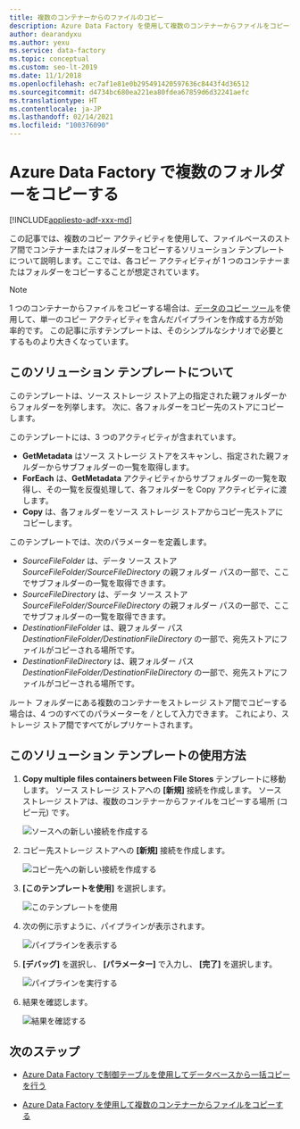 ```yaml
---
title: 複数のコンテナーからのファイルのコピー
description: Azure Data Factory を使用して複数のコンテナーからファイルをコピーするための、ソリューション テンプレート の使用方法について説明します。
author: dearandyxu
ms.author: yexu
ms.service: data-factory
ms.topic: conceptual
ms.custom: seo-lt-2019
ms.date: 11/1/2018
ms.openlocfilehash: ec7af1e81e0b295491420597636c8443f4d36512
ms.sourcegitcommit: d4734bc680ea221ea80fdea67859d6d32241aefc
ms.translationtype: HT
ms.contentlocale: ja-JP
ms.lasthandoff: 02/14/2021
ms.locfileid: "100376090"
---
```

# <a name="copy-multiple-folders-with-azure-data-factory"></a>Azure Data Factory で複数のフォルダーをコピーする

[!INCLUDE[appliesto-adf-xxx-md](includes/appliesto-adf-xxx-md.md)]

この記事では、複数のコピー アクティビティを使用して、ファイルベースのストア間でコンテナーまたはフォルダーをコピーするソリューション テンプレートについて説明します。ここでは、各コピー アクティビティが 1 つのコンテナーまたはフォルダーをコピーすることが想定されています。 

> [!NOTE]
> 1 つのコンテナーからファイルをコピーする場合は、[データのコピー ツール](copy-data-tool.md)を使用して、単一のコピー アクティビティを含んだパイプラインを作成する方が効率的です。 この記事に示すテンプレートは、そのシンプルなシナリオで必要とするものより大きくなっています。

## <a name="about-this-solution-template"></a>このソリューション テンプレートについて

このテンプレートは、ソース ストレージ ストア上の指定された親フォルダーからフォルダーを列挙します。 次に、各フォルダーをコピー先のストアにコピーします。

このテンプレートには、3 つのアクティビティが含まれています。
- **GetMetadata** はソース ストレージ ストアをスキャンし、指定された親フォルダーからサブフォルダーの一覧を取得します。
- **ForEach** は、**GetMetadata** アクティビティからサブフォルダーの一覧を取得し、その一覧を反復処理して、各フォルダーを Copy アクティビティに渡します。
- **Copy** は、各フォルダーをソース ストレージ ストアからコピー先ストアにコピーします。

このテンプレートでは、次のパラメーターを定義します。
- *SourceFileFolder* は、データ ソース ストア *SourceFileFolder/SourceFileDirectory* の親フォルダー パスの一部で、ここでサブフォルダーの一覧を取得できます。 
- *SourceFileDirectory* は、データ ソース ストア *SourceFileFolder/SourceFileDirectory* の親フォルダー パスの一部で、ここでサブフォルダーの一覧を取得できます。 
- *DestinationFileFolder* は、親フォルダー パス *DestinationFileFolder/DestinationFileDirectory* の一部で、宛先ストアにファイルがコピーされる場所です。 
- *DestinationFileDirectory* は、親フォルダー パス *DestinationFileFolder/DestinationFileDirectory* の一部で、宛先ストアにファイルがコピーされる場所です。 

ルート フォルダーにある複数のコンテナーをストレージ ストア間でコピーする場合は、4 つのすべてのパラメーターを */* として入力できます。 これにより、ストレージ ストア間ですべてがレプリケートされます。

## <a name="how-to-use-this-solution-template"></a>このソリューション テンプレートの使用方法

1. **Copy multiple files containers between File Stores** テンプレートに移動します。 ソース ストレージ ストアへの **[新規]** 接続を作成します。 ソース ストレージ ストアは、複数のコンテナーからファイルをコピーする場所 (コピー元) です。

    ![ソースへの新しい接続を作成する](media/solution-template-copy-files-multiple-containers/copy-files-multiple-containers-image1.png)

2. コピー先ストレージ ストアへの **[新規]** 接続を作成します。

    ![コピー先への新しい接続を作成する](media/solution-template-copy-files-multiple-containers/copy-files-multiple-containers-image2.png)

3. **[このテンプレートを使用]** を選択します。

    ![このテンプレートを使用](media/solution-template-copy-files-multiple-containers/copy-files-multiple-containers-image3.png)
    
4. 次の例に示すように、パイプラインが表示されます。

    ![パイプラインを表示する](media/solution-template-copy-files-multiple-containers/copy-files-multiple-containers-image4.png)

5. **[デバッグ]** を選択し、 **[パラメーター]** で入力し、 **[完了]** を選択します。

    ![パイプラインを実行する](media/solution-template-copy-files-multiple-containers/copy-files-multiple-containers-image5.png)

6. 結果を確認します。

    ![結果を確認する](media/solution-template-copy-files-multiple-containers/copy-files-multiple-containers-image6.png)

## <a name="next-steps"></a>次のステップ

- [Azure Data Factory で制御テーブルを使用してデータベースから一括コピーを行う](solution-template-bulk-copy-with-control-table.md)

- [Azure Data Factory を使用して複数のコンテナーからファイルをコピーする](solution-template-copy-files-multiple-containers.md)
